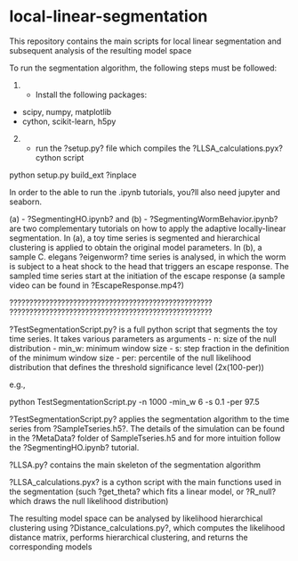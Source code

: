 # local-linear-segmentation
This repository contains the main scripts for local linear segmentation and subsequent analysis of the resulting model space


To run the segmentation algorithm, the following steps must be followed:

1. - Install the following packages:

- scipy, numpy, matplotlib
- cython, scikit-learn, h5py


2. - run the ?setup.py? file which compiles the ?LLSA_calculations.pyx? cython script

python setup.py build_ext ?inplace


In order to the able to run the .ipynb tutorials, you?ll also need jupyter and seaborn.


(a) - ?SegmentingHO.ipynb? and (b) - ?SegmentingWormBehavior.ipynb? are two complementary tutorials on how to apply the adaptive locally-linear segmentation. In (a), a toy time series is segmented and hierarchical clustering is applied to obtain the original model parameters. In (b), a sample C. elegans ?eigenworm? time series is analysed, in which the worm is subject to a heat shock to the head that triggers an escape response. The sampled time series start at the initiation of the escape response (a sample video can be found in ?EscapeResponse.mp4?)



???????????????????????????????????????????????????
??????????????????????????????????????????????????? 


?TestSegmentationScript.py? is a full python script that segments the toy time series. It takes various parameters as arguments
	- n: size of the null distribution
	- min_w: minimum window size
	- s: step fraction in the definition of the minimum window size
	- per: percentile of the null likelihood distribution that defines the threshold significance level (2x(100-per))

e.g.,

python TestSegmentationScript.py -n 1000 -min_w 6 -s 0.1 -per 97.5

?TestSegmentationScript.py? applies the segmentation algorithm to the time series from ?SampleTseries.h5?. The details of the simulation can be found in the ?MetaData? folder of SampleTseries.h5 and for more intuition follow the ?SegmentingHO.ipynb? tutorial.

?LLSA.py? contains the main skeleton of the segmentation algorithm

?LLSA_calculations.pyx? is a cython script with the main functions used in the segmentation (such ?get_theta? which fits a linear model, or ?R_null? which draws the null likelihood distribution)

The resulting model space can be analysed by likelihood hierarchical clustering using ?Distance_calculations.py?, which computes the likelihood distance matrix, performs hierarchical clustering, and returns the corresponding models
